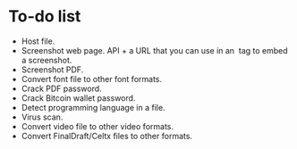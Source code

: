 To-do list
==========

* Host file.
* Screenshot web page. API + a URL that you can use in an <img> tag to embed a screenshot.
* Screenshot PDF.
* Convert font file to other font formats.
* Crack PDF password.
* Crack Bitcoin wallet password.
* Detect programming language in a file. 
* Virus scan.
* Convert video file to other video formats.
* Convert FinalDraft/Celtx files to other formats.
